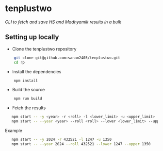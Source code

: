 # tenplustwo

_CLI to fetch and save HS and Madhyamik results in a bulk_

## Setting up locally

- Clone the tenplustwo repository

```bash
    git clone git@github.com:sanam2405/tenplustwo.git
    cd rp
```

- Install the dependencies

```bash
    npm install
```

- Build the source

```bash
    npm run build
```

- Fetch the results

```bash
   npm start -- -y <year> -r <roll> -l <lower_limit> -u <upper_limit>
   npm start -- --year <year> --roll <roll> --lower <lower_limit> --upper <upper_limit>
```

Example

```bash
   npm start -- -y 2024 -r 432521 -l 1247 -u 1350
   npm start -- --year 2024 --roll 432521 --lower 1247 --upper 1350
```
